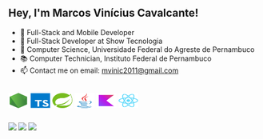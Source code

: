 ## Hey, I'm Marcos Vinícius Cavalcante!

- 🔭 Full-Stack and Mobile Developer
- 💙 Full-Stack Developer at Show Tecnologia
- 🌱 Computer Science, Universidade Federal do Agreste de Pernambuco
- 📚 Computer Technician, Instituto Federal de Pernambuco
- 📫 Contact me on email: mvinic2011@gmail.com

<div style="display: inline_block"><br>
  <img align="center" alt="MV-node" height="30" width="40" src="https://raw.githubusercontent.com/devicons/devicon/master/icons/nodejs/nodejs-original.svg">
  <img align="center" alt="MV-ts" height="30" width="40" src="https://raw.githubusercontent.com/devicons/devicon/master/icons/typescript/typescript-original.svg">
    <img align="center" alt="MV-Js" height="30" width="40" src="https://raw.githubusercontent.com/devicons/devicon/master/icons/spring/spring-original.svg">
   <img align="center" alt="MV-java" height="30" width="40" src="https://raw.githubusercontent.com/devicons/devicon/master/icons/java/java-original.svg">
     <img align="center" alt="MV-java" height="30" width="40" src="https://raw.githubusercontent.com/devicons/devicon/master/icons/kotlin/kotlin-original.svg">
  <img align="center" alt="Rafa-React" height="30" width="40" src="https://raw.githubusercontent.com/devicons/devicon/master/icons/react/react-original.svg">

</div>

##

<div>
    <a href="https://instagram.com/m.v_cavalcante" target="_blank"><img src="https://img.shields.io/badge/-Instagram-%23E4405F?style=for-the-badge&logo=instagram&logoColor=white" target="_blank"></a>
    <a href = "mailto:mvinic2011@gmail.com"><img src="https://img.shields.io/badge/-Gmail-%23333?style=for-the-badge&logo=gmail&logoColor=white" target="_blank"></a>
    <a href="https://www.linkedin.com/in/mvcavalcante/" target="_blank"><img src="https://img.shields.io/badge/-LinkedIn-%230077B5?style=for-the-badge&logo=linkedin&logoColor=white" target="_blank"></a> 
</div>
